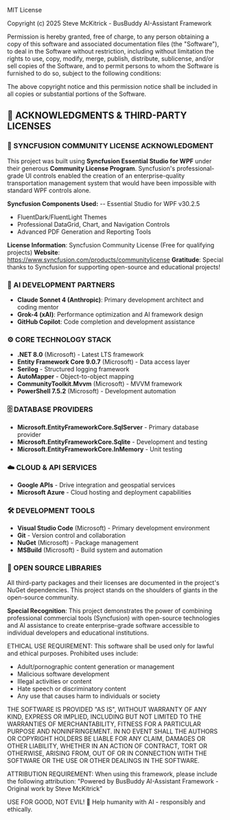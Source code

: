 MIT License

Copyright (c) 2025 Steve McKitrick - BusBuddy AI-Assistant Framework

Permission is hereby granted, free of charge, to any person obtaining a copy
of this software and associated documentation files (the "Software"), to deal
in the Software without restriction, including without limitation the rights
to use, copy, modify, merge, publish, distribute, sublicense, and/or sell
copies of the Software, and to permit persons to whom the Software is
furnished to do so, subject to the following conditions:

The above copyright notice and this permission notice shall be included in all
copies or substantial portions of the Software.

## 🌟 **ACKNOWLEDGMENTS & THIRD-PARTY LICENSES**

### **🎯 SYNCFUSION COMMUNITY LICENSE ACKNOWLEDGMENT**
This project was built using **Syncfusion Essential Studio for WPF** under their generous
**Community License Program**. Syncfusion's professional-grade UI controls enabled the creation
of an enterprise-quality transportation management system that would have been impossible with
standard WPF controls alone.

**Syncfusion Components Used:**
-- Essential Studio for WPF v30.2.5
- FluentDark/FluentLight Themes
- Professional DataGrid, Chart, and Navigation Controls
- Advanced PDF Generation and Reporting Tools

**License Information**: Syncfusion Community License (Free for qualifying projects)
**Website**: https://www.syncfusion.com/products/communitylicense
**Gratitude**: Special thanks to Syncfusion for supporting open-source and educational projects!

### **🤖 AI DEVELOPMENT PARTNERS**
- **Claude Sonnet 4 (Anthropic)**: Primary development architect and coding mentor
- **Grok-4 (xAI)**: Performance optimization and AI framework design
- **GitHub Copilot**: Code completion and development assistance

### **⚙️ CORE TECHNOLOGY STACK**
- **.NET 8.0** (Microsoft) - Latest LTS framework
- **Entity Framework Core 9.0.7** (Microsoft) - Data access layer
- **Serilog** - Structured logging framework
- **AutoMapper** - Object-to-object mapping
- **CommunityToolkit.Mvvm** (Microsoft) - MVVM framework
- **PowerShell 7.5.2** (Microsoft) - Development automation

### **🗄️ DATABASE PROVIDERS**
- **Microsoft.EntityFrameworkCore.SqlServer** - Primary database provider
- **Microsoft.EntityFrameworkCore.Sqlite** - Development and testing
- **Microsoft.EntityFrameworkCore.InMemory** - Unit testing

### **☁️ CLOUD & API SERVICES**
- **Google APIs** - Drive integration and geospatial services
- **Microsoft Azure** - Cloud hosting and deployment capabilities

### **🛠️ DEVELOPMENT TOOLS**
- **Visual Studio Code** (Microsoft) - Primary development environment
- **Git** - Version control and collaboration
- **NuGet** (Microsoft) - Package management
- **MSBuild** (Microsoft) - Build system and automation

### **📝 OPEN SOURCE LIBRARIES**
All third-party packages and their licenses are documented in the project's NuGet dependencies.
This project stands on the shoulders of giants in the open-source community.

**Special Recognition**: This project demonstrates the power of combining professional commercial
tools (Syncfusion) with open-source technologies and AI assistance to create enterprise-grade
software accessible to individual developers and educational institutions.

ETHICAL USE REQUIREMENT:
This software shall be used only for lawful and ethical purposes. Prohibited uses include:
- Adult/pornographic content generation or management
- Malicious software development
- Illegal activities or content
- Hate speech or discriminatory content
- Any use that causes harm to individuals or society

THE SOFTWARE IS PROVIDED "AS IS", WITHOUT WARRANTY OF ANY KIND, EXPRESS OR
IMPLIED, INCLUDING BUT NOT LIMITED TO THE WARRANTIES OF MERCHANTABILITY,
FITNESS FOR A PARTICULAR PURPOSE AND NONINFRINGEMENT. IN NO EVENT SHALL THE
AUTHORS OR COPYRIGHT HOLDERS BE LIABLE FOR ANY CLAIM, DAMAGES OR OTHER
LIABILITY, WHETHER IN AN ACTION OF CONTRACT, TORT OR OTHERWISE, ARISING FROM,
OUT OF OR IN CONNECTION WITH THE SOFTWARE OR THE USE OR OTHER DEALINGS IN THE
SOFTWARE.

ATTRIBUTION REQUIREMENT:
When using this framework, please include the following attribution:
"Powered by BusBuddy AI-Assistant Framework - Original work by Steve McKitrick"

USE FOR GOOD, NOT EVIL! 🌟
Help humanity with AI - responsibly and ethically.
